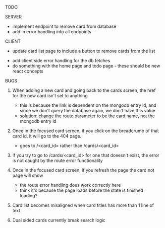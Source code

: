 TODO

  SERVER
   - implement endpoint to remove card from database
   - add in error handling into all endpoints
  
  CLIENT
  * update card list page to include a button to remove cards from the list
  - add client side error handling for the db fetches
  - do something with the home page and todo page - these should be new react concepts

BUGS

  1. When adding a new card and going back to the cards screen, the href for the new card isn't set to anything
      - this is because the link is dependent on the mongodb entry id, and since we don't query the database again, we don't have this value
      - solution: change the route parameter to be the card name, not the mongodb entry id
  
  2. Once in the focused card screen, if you click on the breadcrumb of that card id, it will go to the 404 page.
      - goes to /<card_id> rather than /cards/<card_id>
  
  3. If you try to go to /cards/<card_id> for one that doeesn't exist, the error is not caught by the route error functionality
  
  4. Once in the focused card screen, if you refresh the page the card not page will show
      - the route error handling does work correctly here
      - think it's because the page loads before the state is finished loading?
  
  5. Card list becomes misaligned when card titles has more than 1 line of text
  6. Dual sided cards currently break search logic
